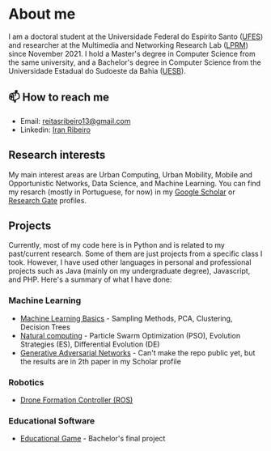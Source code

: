 # About me

I am a doctoral student at the Universidade Federal do Espírito Santo ([UFES](https://informatica.ufes.br/pt-br/pos-graduacao/PPGI)) and researcher at the Multimedia and Networking Research Lab ([LPRM](https://lprm.inf.ufes.br/)) since November 2021. I hold a Master's degree in Computer Science from the same university, and a Bachelor's degree in Computer Science from the Universidade Estadual do Sudoeste da Bahia ([UESB](http://www.uesb.br/)).

## 📫 How to reach me

- Email: reitasribeiro13@gmail.com
- Linkedin: [Iran Ribeiro](https://www.linkedin.com/in/iran-ribeiro-3a5abb91/)

## Research interests

My main interest areas are Urban Computing, Urban Mobility, Mobile and Opportunistic Networks, Data Science, and Machine Learning. You can find my resarch (mostly in Portuguese, for now) in my [Google Scholar](https://scholar.google.com/citations?user=6-8aD00AAAAJ&hl=en) or [Research Gate](https://www.researchgate.net/profile/Iran-Ribeiro) profiles.


## Projects

Currently, most of my code here is in Python and is related to my past/current research. Some of them are just projects from a specific class I took. However, I have used other languages in personal and professional projects such as Java (mainly on my undergraduate degree), Javascript, and PHP.
Here's a summary of what I have done:

### Machine Learning

- [Machine Learning Basics](https://github.com/ifribeiro/machine_learning) - Sampling Methods, PCA, Clustering, Decision Trees
- [Natural computing](https://github.com/ifribeiro/natural_computing) - Particle Swarm Optimization (PSO), Evolution Strategies (ES), Differential Evolution (DE)
- [Generative Adversarial Networks](https://github.com/ifribeiro/) - Can't make the repo public yet, but the results are in 2th paper in my Scholar profile

### Robotics

- [Drone Formation Controller (ROS)](https://github.com/ifribeiro/ros-formation-controller)

### Educational Software

- [Educational Game](https://github.com/ifribeiro/Memorizando) - Bachelor's final project



<!--
**ifribeiro/ifribeiro** is a ✨ _special_ ✨ repository because its `README.md` (this file) appears on your GitHub profile.

Here are some ideas to get you started:

- 🔭 I’m currently working on ...
- 🌱 I’m currently learning ...
- 👯 I’m looking to collaborate on ...
- 🤔 I’m looking for help with ...
- 💬 Ask me about ...
- 📫 How to reach me: ...
- 😄 Pronouns: ...
- ⚡ Fun fact: ...
-->
